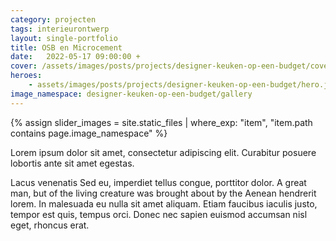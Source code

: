 ```yaml
---
category: projecten
tags: interieurontwerp
layout: single-portfolio
title: OSB en Microcement
date:   2022-05-17 09:00:00 +
cover: /assets/images/posts/projects/designer-keuken-op-een-budget/cover.jpg
heroes:
    - assets/images/posts/projects/designer-keuken-op-een-budget/hero.jpg
image_namespace: designer-keuken-op-een-budget/gallery
---
```

{% assign slider_images = site.static_files | where_exp: "item", "item.path contains page.image_namespace" %}

Lorem ipsum dolor sit amet, consectetur adipiscing elit. Curabitur posuere lobortis ante sit amet egestas.

Lacus venenatis Sed eu, imperdiet tellus congue, porttitor dolor. A great man, but of the living creature was brought about by the Aenean hendrerit lorem. In malesuada eu nulla sit amet aliquam. Etiam faucibus iaculis justo, tempor est quis, tempus orci. Donec nec sapien euismod accumsan nisl eget, rhoncus erat.
